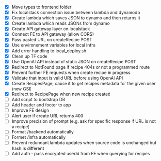 - [x] Move types to frontend folder
- [x] Fix localstack connection issue between lambda and dynamodb
- [x] Create lambda which saves JSON to dynamo and then returns it
- [x] Create lambda which reads JSONs from dynamo
- [x] Create API gateway layer on localstack
- [x] Connect FE to API gateway (allow CORS)
- [x] Pass pasted URL on createRecipe POST
- [x] Use environement variables for local infra
- [x] Add error handling to local_deploy.sh
- [x] Clean up TF code
- [x] Use OpenAI API instead of static JSON on createRecipe POST
- [x] Redirect to NotFound page if recipe 404s or not a programmed route
- [x] Prevent further FE requests when create recipe in progress
- [x] Validate that input is valid URL before using OpenAI API
- [x] Create RecipesPage, cause it to get recipes metadata for the given user (new GSI)
- [x] Redirect to RecipePage when new recipe created
- [ ] Add script to bootstrap DB
- [ ] Add header and footer to app
- [ ] Improve FE design
- [ ] Alert user if create URL returns 400
- [ ] Improve precision of prompt (e.g. ask for specific response if URL is not a recipe)
- [ ] Format /backend automatically
- [ ] Formet /infra automatically
- [ ] Prevent redundant lambda updates when source code is unchanged but hash is different
- [ ] Add auth - pass encrypted userId from FE when querying for recipes
